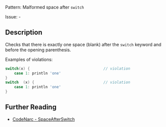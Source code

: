 Pattern: Malformed space after `switch`

Issue: -

## Description

Checks that there is exactly one space (blank) after the `switch` keyword and before the opening parenthesis.

Examples of violations:

``` groovy
switch(x) {                                 // violation
    case 1: println 'one'
}
switch  (x) {                               // violation
    case 1: println 'one'
}
```

## Further Reading

* [CodeNarc - SpaceAfterSwitch](https://codenarc.github.io/CodeNarc/codenarc-rules-formatting.html#spaceafterswitch-rule)